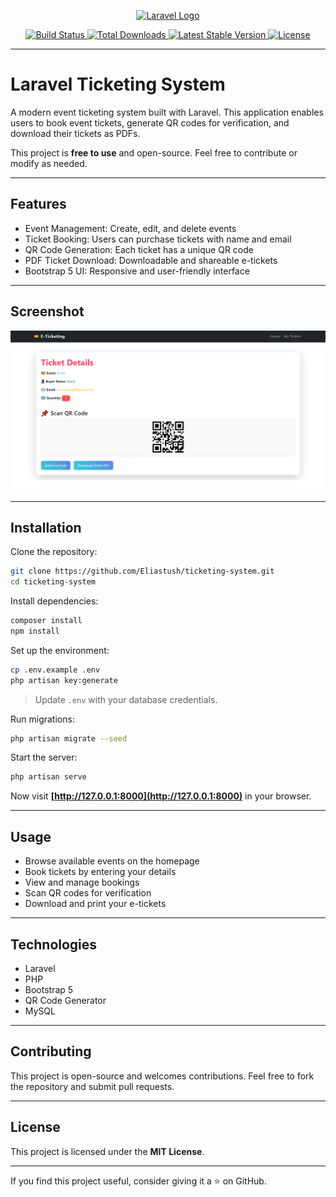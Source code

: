 
<p align="center">
  <a href="https://laravel.com" target="_blank">
    <img src="https://raw.githubusercontent.com/laravel/art/master/logo-lockup/5%20SVG/2%20CMYK/1%20Full%20Color/laravel-logolockup-cmyk-red.svg" width="400" alt="Laravel Logo">
  </a>
</p>

<p align="center">
  <a href="https://github.com/your-username/ticketing-system/actions">
    <img src="https://github.com/laravel/framework/workflows/tests/badge.svg" alt="Build Status">
  </a>
  <a href="https://packagist.org/packages/laravel/framework">
    <img src="https://img.shields.io/packagist/dt/laravel/framework" alt="Total Downloads">
  </a>
  <a href="https://packagist.org/packages/laravel/framework">
    <img src="https://img.shields.io/packagist/v/laravel/framework" alt="Latest Stable Version">
  </a>
  <a href="https://opensource.org/licenses/MIT">
    <img src="https://img.shields.io/badge/License-MIT-green.svg" alt="License">
  </a>
</p>

---

# Laravel Ticketing System  

A modern event ticketing system built with Laravel. This application enables users to book event tickets, generate QR codes for verification, and download their tickets as PDFs.  

This project is **free to use** and open-source. Feel free to contribute or modify as needed.  

---

## Features  

- Event Management: Create, edit, and delete events  
- Ticket Booking: Users can purchase tickets with name and email  
- QR Code Generation: Each ticket has a unique QR code  
- PDF Ticket Download: Downloadable and shareable e-tickets  
- Bootstrap 5 UI: Responsive and user-friendly interface  

---

## Screenshot  

<p align="center">
  <img src="screensot.png?text=Project+Screenshot" alt="Project Screenshot">
</p>

---

## Installation  

Clone the repository:  
```sh
git clone https://github.com/Eliastush/ticketing-system.git
cd ticketing-system
```

Install dependencies:  
```sh
composer install
npm install
```

Set up the environment:  
```sh
cp .env.example .env
php artisan key:generate
```
> Update `.env` with your database credentials.  

Run migrations:  
```sh
php artisan migrate --seed
```

Start the server:  
```sh
php artisan serve
```

Now visit **[http://127.0.0.1:8000](http://127.0.0.1:8000)** in your browser.  

---

## Usage  

- Browse available events on the homepage  
- Book tickets by entering your details  
- View and manage bookings  
- Scan QR codes for verification  
- Download and print your e-tickets  

---

## Technologies  

- Laravel  
- PHP  
- Bootstrap 5  
- QR Code Generator  
- MySQL  

---

## Contributing  

This project is open-source and welcomes contributions. Feel free to fork the repository and submit pull requests.  

---

## License  

This project is licensed under the **MIT License**.  

---

If you find this project useful, consider giving it a ⭐ on GitHub.  
```
